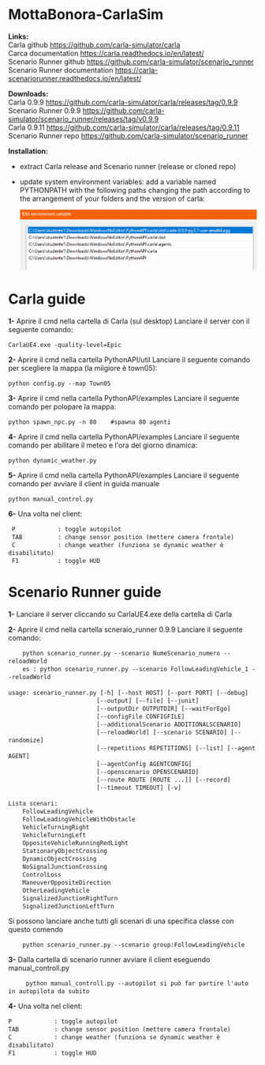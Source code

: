# MottaBonora-CarlaSim

**Links:**  
	Carla github                    https://github.com/carla-simulator/carla  
	Carca documentation             https://carla.readthedocs.io/en/latest/  
	Scenario Runner github          https://github.com/carla-simulator/scenario_runner  
	Scenario Runner documentation   https://carla-scenariorunner.readthedocs.io/en/latest/  

**Downloads:**  
	Carla 0.9.9                     https://github.com/carla-simulator/carla/releases/tag/0.9.9  
	Scenario Runner 0.9.9           https://github.com/carla-simulator/scenario_runner/releases/tag/v0.9.9  
	Carla 0.9.11                    https://github.com/carla-simulator/carla/releases/tag/0.9.11
	Scenario Runner repo  		https://github.com/carla-simulator/scenario_runner

**Installation:**  
- extract Carla release and Scenario runner (release or cloned repo)
- update system environment variables:
       add a variable named PYTHONPATH with the following paths changing the path according 
       to the arrangement of your folders and the version of carla: 
       
     ![PYTHONPATH](https://github.com/mottajacopo/MottaBonora-CarlaSim/blob/main/PYTHONPATH.PNG)
     
     
     
# Carla guide

**1-** Aprire il cmd nella cartella di Carla (sul desktop)
	Lanciare il server con il seguente comando:
	
	CarlaUE4.exe -quality-level=Epic

**2-** Aprire il cmd nella cartella PythonAPI/util
	Lanciare il seguente comando per scegliere la mappa (la milgiore è town05):
	
	python config.py --map Town05

**3-** Aprire il cmd nella cartella PythonAPI/examples
	Lanciare il seguente comando per polopare la mappa:
	
	python spawn_npc.py -n 80    #spawna 80 agenti

**4-** Aprire il cmd nella cartella PythonAPI/examples
	Lanciare il seguente comando per abilitare il meteo e l'ora del giorno dinamica:
	
	python dynamic_weather.py

**5-** Aprire il cmd nella cartella PythonAPI/examples
	Lanciare il seguente comando per avviare il client in guida manuale
	
	python manual_control.py

**6-** Una volta nel client:

	 P            : toggle autopilot
 	 TAB          : change sensor position (mettere camera frontale)
     C            : change weather (funziona se dynamic weather è disabilitato)
     F1           : toggle HUD


# Scenario Runner guide

**1-**  Lanciare il server cliccando su CarlaUE4.exe della cartella di Carla

**2-**  Aprire il cmd nella cartella scneraio_runner 0.9.9
		Lanciare il seguente comando:
		
		python scenario_runner.py --scenario NumeScenario_numero --reloadWorld	
		es : python scenario_runner.py --scenario FollowLeadingVehicle_1 --reloadWorld

	usage: scenario_runner.py [-h] [--host HOST] [--port PORT] [--debug]
                         	 [--output] [--file] [--junit]
                        	 [--outputDir OUTPUTDIR] [--waitForEgo]
                         	 [--configFile CONFIGFILE]
                         	 [--additionalScenario ADDITIONALSCENARIO]
                         	 [--reloadWorld] [--scenario SCENARIO] [--randomize]
                          	 [--repetitions REPETITIONS] [--list] [--agent AGENT]
                             [--agentConfig AGENTCONFIG]
                          	 [--openscenario OPENSCENARIO]
                         	 [--route ROUTE [ROUTE ...]] [--record]
                          	 [--timeout TIMEOUT] [-v]
					     
	Lista scenari:
		FollowLeadingVehicle
		FollowLeadingVehicleWithObstacle
		VehicleTurningRight
		VehicleTurningLeft
		OppositeVehicleRunningRedLight
		StationaryObjectCrossing
		DynamicObjectCrossing
		NoSignalJunctionCrossing
		ControlLoss
		ManeuverOppositeDirection
		OtherLeadingVehicle
		SignalizedJunctionRightTurn
		SignalizedJunctionLeftTurn
			
 Si possono lanciare anche tutti gli scenari di una specifica classe con questo comendo
 
 		python scenario_runner.py --scenario group:FollowLeadingVehicle

**3-** Dalla cartella di scenario runner avviare il client eseguendo manual_controll.py

		 python manual_controll.py --autopilot si può far partire l'auto in autopilota da subito
	
**4-** Una volta nel client:

	P            : toggle autopilot
 	TAB          : change sensor position (mettere camera frontale)
    C            : change weather (funziona se dynamic weather è disabilitato)
    F1           : toggle HUD

